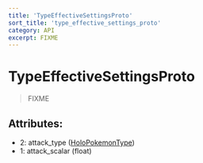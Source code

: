 ```yaml
---
title: 'TypeEffectiveSettingsProto'
sort_title: 'type_effective_settings_proto'
category: API
excerpt: FIXME
---
```


# TypeEffectiveSettingsProto

> FIXME

## Attributes:

- 2: attack_type ([HoloPokemonType](../../enums/HoloPokemonType/))
- 1: attack_scalar (float) 
